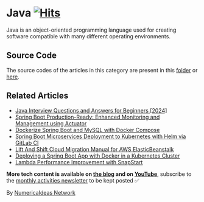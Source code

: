 # Java&nbsp;[![Hits](https://hits.seeyoufarm.com/api/count/incr/badge.svg?url=https%3A%2F%2Fgithub.com%2Fnumerica-ideas%2Fcommunity%2Ftree%2Fmaster%2Fjava&count_bg=%2379C83D&title_bg=%23555555&icon=&icon_color=%23E7E7E7&title=hits&edge_flat=false)](https://numericaideas.com/blog/tag/java)

Java is an object-oriented programming language used for creating software compatible with many different operating environments.

## Source Code
The source codes of the articles in this category are present in this [folder](./) or [here](../).

## Related Articles
<!-- TAG-POSTS-LIST:START -->
- [Java Interview Questions and Answers for Beginners [2024]](https://numericaideas.com/blog/java-interview-questions-for-beginners/)
- [Spring Boot Production-Ready: Enhanced Monitoring and Management using Actuator](https://numericaideas.com/blog/spring-boot-actuator/)
- [Dockerize Spring Boot and MySQL with Docker Compose](https://numericaideas.com/blog/docker-compose-springboot-mysql/)
- [Spring Boot Microservices Deployment to Kubernetes with Helm via GitLab CI](https://numericaideas.com/blog/springboot-microservices-deployment-kubernetes-helm-gitlabci/)
- [Lift And Shift Cloud Migration Manual for AWS ElasticBeanstalk](https://numericaideas.com/blog/lift-and-shift-cloud-migration-manual-aws-elasticbeanstalk/)
- [Deploying a Spring Boot App with Docker in a Kubernetes Cluster](https://numericaideas.com/blog/deploying-springboot-app-with-docker-and-kubernetes/)
- [Lambda Performance Improvement with SnapStart](https://numericaideas.com/blog/lambda-performance-improvement-with-snapstart/)
<!-- TAG-POSTS-LIST:END -->

**More tech content is available on [the blog](https://numericaideas.com/blog/) and on [YouTube](https://www.youtube.com/@numericaideas/channels?sub_confirmation=1)**, subscribe to the [monthly activities newsletter](https://numericaideas.com/blog/category/news/) to be kept posted ✅

By [NumericaIdeas Network](https://numericaideas.com)
